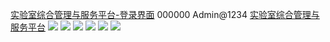 [实验室综合管理与服务平台-登录界面](https://mdsysgl.mdit.edu.cn/sysgl/)
000000
Admin@1234
[实验室综合管理与服务平台](https://mdsysgl.mdit.edu.cn/sysgl/index/login_toIndex)
![](Pasted%20image%2020241027222958.png)
![](Pasted%20image%2020241027223611.png)
![](Pasted%20image%2020241027223754.png)
![](Pasted%20image%2020241027223946.png)
![](Pasted%20image%2020241027224050.png)
![](Pasted%20image%2020241027224206.png)